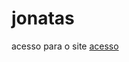 # jonatas 
 acesso para o site <a href ="https://gabrieloliveira-crtl.github.io/jonatas-/aula.html">acesso</a>
